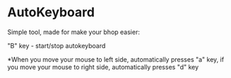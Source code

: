 # AutoKeyboard
Simple tool, made for make your bhop easier:

"B" key - start/stop autokeyboard

*When you move your mouse to left side, automatically presses "a" key, if you move your mouse to right side, automatically presses "d" key
